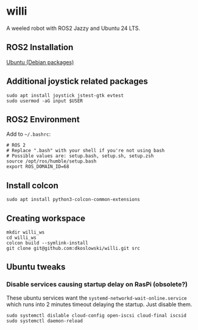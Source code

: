 # willi
A weeled robot with ROS2 Jazzy and Ubuntu 24 LTS.

## ROS2 Installation
[Ubuntu (Debian packages)](https://docs.ros.org/en/jazzy/Installation/Ubuntu-Install-Debians.html)

## Additional joystick related packages
```
sudo apt install joystick jstest-gtk evtest
sudo usermod -aG input $USER
```

## ROS2 Environment
Add to `~/.bashrc`:
```
# ROS 2
# Replace ".bash" with your shell if you're not using bash
# Possible values are: setup.bash, setup.sh, setup.zsh
source /opt/ros/humble/setup.bash
export ROS_DOMAIN_ID=68
```

## Install colcon
```
sudo apt install python3-colcon-common-extensions
```

## Creating workspace
```
mkdir willi_ws
cd willi_ws
colcon build --symlink-install
git clone git@github.com:dkoslowski/willi.git src
```
## Ubuntu tweaks

### Disable services causing startup delay on RasPi (obsolete?)
These ubuntu services want the `systemd-networkd-wait-online.service` which runs into 2 minutes timeout delaying the startup. Just disable them.
```
sudo systemctl dislable cloud-config open-iscsi cloud-final iscsid
sudo systemctl daemon-reload
```
